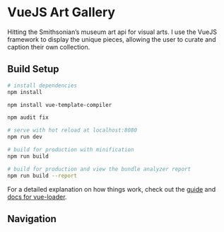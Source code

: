 # VueJS Art Gallery

Hitting the Smithsonian’s museum art api for visual arts. I use the VueJS framework to display the unique pieces, allowing the user to curate and caption their own collection.

## Build Setup

``` bash
# install dependencies
npm install

npm install vue-template-compiler

npm audit fix

# serve with hot reload at localhost:8080
npm run dev

# build for production with minification
npm run build

# build for production and view the bundle analyzer report
npm run build --report
```

For a detailed explanation on how things work, check out the [guide](http://vuejs-templates.github.io/webpack/) and [docs for vue-loader](http://vuejs.github.io/vue-loader).

## Navigation

